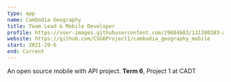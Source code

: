 ```yaml
---
type: app
name: Cambodia Geography
title: Team Lead & Mobile Developer
profile: https://user-images.githubusercontent.com/29684683/131380383-afb70586-d86f-47bd-9858-3e199a1bdef5.png
website: https://github.com/CSG6Project1/cambodia_geography_mobile
start: 2021-29-6
end: Current
---
```


An open source mobile with API project. **Term 6**, Project 1 at CADT